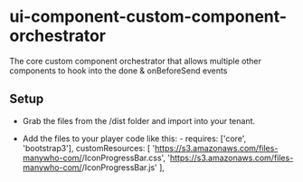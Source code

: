 # ui-component-custom-component-orchestrator
The core custom component orchestrator that allows multiple other components to hook into the done &amp; onBeforeSend events

## Setup

- Grab the files from the /dist folder and import into your tenant.

- Add the files to your player code like this: -
        requires: ['core', 'bootstrap3'],
        customResources: [
                    'https://s3.amazonaws.com/files-manywho-com/<tenant-id>/IconProgressBar.css',
                    'https://s3.amazonaws.com/files-manywho-com/<tenant-id>/IconProgressBar.js'
                    ],

